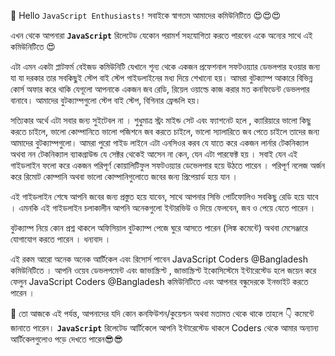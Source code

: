 👋 Hello `JavaScript Enthusiasts!` সবাইকে স্বাগতম আমাদের কমিউনিটিতে 😍😍😍

এখন থেকে আপনারা **`JavaScript`** রিলেটেড যেকোন পরামর্শ সহযোগিতা করতে পারবেন একে অন্যের সাথে এই কমিউনিটিতে 😍

এটা এমন একটা প্লাটফর্ম বেইজড কমিউনিটি যেখানে শূন্য থেকে একজন প্রফেশনাল সফটওয়্যার ডেভলপার হওয়ার জন্য যা যা দরকার তার সবকিছুই স্টেপ বাই স্টেপ গাইডলাইনের মধ্য দিয়ে শেখানো হয়। আমরা বুটক্যাম্প আকারে বিভিন্ন কোর্স অফার করে থাকি যেগূলো আপনাকে একজন জব রেডি, রিয়েল ওয়াল্ডে কাজ করার মত কনফিডেন্ট ডেভলপার বানাবে। আমাদের বুটক্যাম্পগুলো স্টেপ বাই স্টেপ, বিগিনার ফ্রেন্ডলি হয়।

সত্যিকার অর্থে এটা সবার জন্য সুইটেবল না । শুধুমাত্র স্ট্রং মাইন্ড সেট এবং ফ্যাশনেট হলে , ক্যারিয়ারে ভালো কিছু করতে চাইলে, ভালো কোম্পানিতে ভালো পজিশনে জব করতে চাইলে, ভালো স্যালারিতে জব পেতে চাইলে তাদের জন্য আমাদের বুটক্যাম্পগুলো। আমরা পুরো গাইড লাইনে এটা এনসিওর করব যে যাতে করে একজন লার্নার টেকনিক্যাল অথবা নন টেকনিক্যাল ব্যাকগ্রাউন্ড যে সেক্টর থেকেই আসেন না কেন, যেন এটা পারফেক্ট হয় । সবাই যেন এই গাইডলাইন ফলো করে একজন পরিপূর্ণ কোয়ালিটিফুল সফটওয়্যার ডেভেলপার হয়ে উঠতে পারেন । পরিপূর্ণ নলেজ অর্জন করে রিমোট কোম্পানি অথবা ভালো কোম্পানিগুলোতে জবের জন্য প্রিপেয়ার্ড হয়ে যান ।

এই গাইডলাইন শেষে আপনি জবের জন্য প্রস্তুত হয়ে যাবেন, সাথে আপনার সিভি পোর্টফোলিও সবকিছু রেডি হয়ে যাবে । এমনকি এই গাইডলাইন চলাকালীন আপনি অনেকগুলো ইন্টারভিউ ও দিয়ে ফেলবেন, জব ও পেয়ে যেতে পারেন ।

বুটক্যাম্প নিয়ে কোন প্রশ্ন থাকলে অফিসিয়াল বুটক্যাম্প পেজে ঘুরে আসতে পারেন (লিঙ্ক কমেন্টে) অথবা মেসেঞ্জারে যোগাযোগ করতে পারেন । ধন্যবাদ ।

এই রকম আরো অনেক অনেক আর্টিকেল এবং রিসোর্স পাবেন JavaScript Coders @Bangladesh কমিউনিটিতে । আপনি ওয়েব ডেভলপমেন্ট এবং জাভাস্ক্রিপ্ট , জাভাস্ক্রিপ্ট ইকোসিস্টেমে ইন্টারেস্টেড হলে জয়েন করে ফেলুন JavaScript Coders @Bangladesh কমিউনিটিতে এবং আপনার বন্ধুদেরকে ইনভাইট করতে পারেন ।

🤝 তো আজকে এই পর্যন্ত, আপনাদের যদি কোন কনফিউশন/কুয়েশ্চন অথবা মতামত থেকে থাকে তাহলে 👇 কমেন্টে জানাতে পারেন।
**`JavaScript`** রিলেটেড আর্টিকেলে আপনি ইন্টারেস্টেড থাকলে Coders থেকে আমার অন্যান্য আর্টিকেলগুলোও পড়ে দেখতে পারেন😎😎
